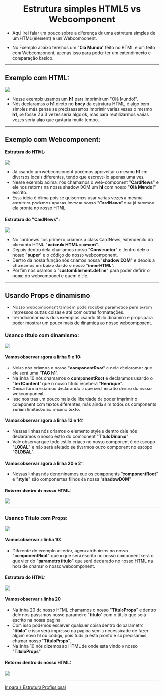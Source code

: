 <h1 align="center">Estrutura simples HTML5 vs Webcomponent</h1>

- Aqui irei falar um pouco sobre a diferença de uma estrutura simples de um HTML(element) e um Webcomponent.

- No Exemplo abaixo teremos um "**Olá Mundo**" feito no HTML e um feito com Webcomponent, apenas isso para poder ter um entendimento e comparação basico.

___

<h2>Exemplo com HTML:</h2>
<img src="img-exemplos/1-exemplo-simples.png">

  - Nesse exemplo usamos um **h1** para imprimir um "Olá Mundo!".
  - Nós declaramos o **h1** direto no **body** da estrutura HTML, é algo bem simples más pense se precisassemos imprimir varias vezes o mesmo **h1**, se fosse 2 a 3 vezes seria algo ok, más para reutilizarmos varias vezes seria algo que gastaria muito tempo.

___
<h2>Exemplo com Webcomponent:</h2> 
  <h4>Estrutura do HTML:</h4>
  <img src="img-exemplos/2-exemplo-component.png">

  - Já usando um webcomponent podemos aproveitar o mesmo **h1** em diversos locais diferentes, tendo que escreve-lo apenas uma vez.
  - Nesse exemplo acima, nós chamamos o web-component "**CardNews**" e ele nos retorna na nossa shadow DOM um **h1** com nosso "**Olá Mundo!**" escrito.
  - Essa ideia é ótima pois se quisermos usar varias vezes a mesma estrutura podemos apenas invocar nosso "**CardNews**" que já teremos ela pronta no nosso HTML.
  

  <h4>Estrutura do "CardNews":</h4>
  <img src="img-exemplos/2.2-component-cardnews.png">

  - No cardnews nós primeiro criamos a class CardNews, extendendo do elemento HTML "**extends HTML element**".
  - Depois dentro dela chamamos nosso "**Constructor**" e dentro dele o nosso "**super**" e o código do nosso webcomponent.
  - Dentro da nossa função nós criamos nossa "**shadow DOM**" e depois a chamamos em baixo dando o nosso "**innerHTML**".
  - Por fim nós usamos o "**customElement.define**" para poder definir o nome do webcomponet e quem é ele.
  
___
<h2>Usando Props e dinamismo</h2>
  
  - Nosso webcomponent também pode receber parametros para serem impressos outras coisas e até com outras formatações.
  - Irei adicionar mais dois exemplos usando titulo dinamico e props para poder mostrar um pouco mais de dinamica ao nosso webcomponent.

  <h3>Usando titulo com dinamismo:</h3>
  <img src="img-exemplos/3.1-component-titulo-dinamico.png">

  <h4>Vamos observar agora a linha 9 e 10:</h4>

  - Nelas nós criamos o nosso "**componentRoot**" e nele declaramos que ele será uma "**TAG h1**".
  - Na linha 10 nós chamamos o **componentRoot** e declaramos usando o "**textContent**" que o nosso titulo receberá "**Henrique**".
  - Dessa forma estamos declarando o que será escrito dentro do nosso webcomponent.
  - Isso nos tras um pouco mais de liberdade de poder imprimir o component com textos diferentes, más ainda sim todos os components seriam limitados ao mesmo texto.

  <h4>Vamos observar agora a linha 13 e 14:</h4>

  - Nessas linhas nós criamos o elemento style e dentro dele nós declaramos o nosso estilo do component "**TituloDinamo**"
  - Vale observar que todo estilo criado no nosso component é de escopo "**LOCAL**" e não será afetado se tivermos outro component no escopo "**GLOBAL**".

  <h4>Vamos observar agora a linha 20 e 21:</h4>

  - Nessas linhas nós denominamos que os components "**componentRoot**" e "**style**" são componentes filhos da nossa "**shadowDOM**"

  <h4>Retorno dentro do nosso HTML:</h4>
  <img src="img-exemplos/3.1-component-titulo-dinamico-retorno.png">

  ___
  <h3>Usando Titulo com Props:</h3>
  <img src="img-exemplos/3.2-component-titulo-props.png">

  <h4>Vamos observar a linha 10:</h4>
  
  - Diferente do exemplo anterior, agora atribuimos no nosso "**componentRoot**" que o que será escrito no nosso component será o que vier do "**parametro titulo**" que será declarado no nosso HTML na hora de chamar o nosso webcomponent.

  <h4>Estrutura do HTML:</h4>
  <img src="img-exemplos/3.2-component-titulo-props-html.png">

  <h4>Vamos observar a linha 20:</h4>

  - Na linha 20 do nosso HTML chamamos o nosso "**TituloProps**" e dentro dele nós passamos nosso parametro "**titulo**" com o titulo que será escrito na nossa pagina.
  - Com isso podemos escrever qualquer coisa dentro do parametro "**titulo**" e isso será impresso na pagina sem a necessidade de fazer algum novo h1 ou código, pois tudo já esta pronto e só precisamos chamar nosso "**TituloProps**".
  - Na linha 10 nós dizemos ao HTML de onde esta vindo o nosso "**TituloProps**"
  
  <h4>Retorno dentro do nosso HTML:</h4>
  <img src="img-exemplos/3.2-component-titulo-props-retorno.png">

  ___
[Ir para a Estrutura Profissional](https://github.com/henferreirapro/estudos-angular/blob/1-web-components-no-front-end/1-web-components/exemplo-estrutura-profissional.md)
